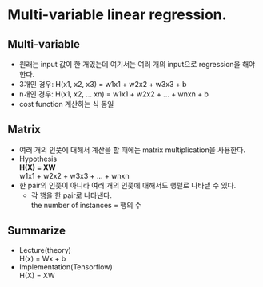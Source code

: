 # Multi-variable linear regression.  

## Multi-variable  
- 원래는 input 값이 한 개였는데 여기서는 여러 개의 input으로 regression을 해야 한다.  
- 3개인 경우: H(x1, x2, x3) = w1x1 + w2x2 + w3x3 + b   
- n개인 경우: H(x1, x2, ... xn) = w1x1 + w2x2 + ... + wnxn + b  
- cost function 계산하는 식 동일  

## Matrix  
- 여러 개의 인풋에 대해서 계산을 할 때에는 matrix multiplication을 사용한다.  
- Hypothesis  
  **H(X) = XW**   
  w1x1 + w2x2 + w3x3 + ... + wnxn   
- 한 pair의 인풋이 아니라 여러 개의 인풋에 대해서도 행렬로 나타낼 수 있다.  
  - 각 행을 한 pair로 나타낸다.  
    the number of instances = 행의 수   
    

## Summarize  
- Lecture(theory)  
  H(x) = Wx + b  
- Implementation(Tensorflow)  
  H(X) = XW  
  
